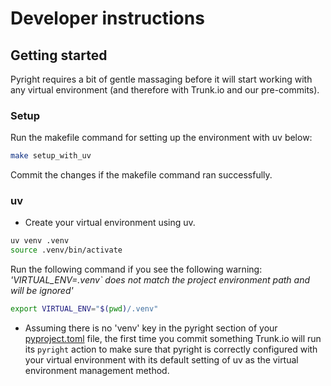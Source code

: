 # Developer instructions

## Getting started

Pyright requires a bit of gentle massaging before it will start working with any
virtual environment (and therefore with Trunk.io and our pre-commits).

### Setup

Run the makefile command for setting up the environment with uv below:

```bash
make setup_with_uv
```

Commit the changes if the makefile command ran successfully.

### uv

- Create your virtual environment using uv.

```bash
uv venv .venv
source .venv/bin/activate
```

Run the following command if you see the following warning: _'VIRTUAL_ENV=.venv`
does not match the project environment path and will be ignored'_

```bash
export VIRTUAL_ENV="$(pwd)/.venv"
```

- Assuming there is no 'venv' key in the pyright section of your
  [pyproject.toml](pyproject.toml) file, the first time you commit something
  Trunk.io will run its `pyright` action to make sure that pyright is correctly
  configured with your virtual environment with its default setting of uv as the
  virtual environment management method.
